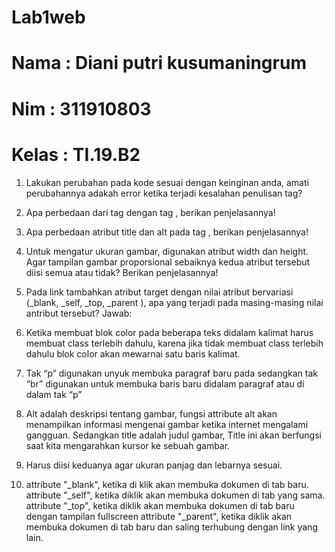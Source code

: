 # Lab1web
# Nama    : Diani putri kusumaningrum
# Nim     : 311910803
# Kelas   : TI.19.B2
1. Lakukan perubahan pada kode sesuai dengan keinginan anda, amati perubahannya adakah error ketika terjadi kesalahan penulisan tag?
2. Apa perbedaan dari
tag dengan tag
, berikan penjelasannya!

3. Apa perbedaan atribut title dan alt pada tag , berikan penjelasannya!
4. Untuk mengatur ukuran gambar, digunakan atribut width dan height. Agar tampilan gambar proporsional sebaiknya kedua atribut tersebut diisi semua atau tidak? Berikan
penjelasannya!
5. Pada link tambahkan atribut target dengan nilai atribut bervariasi (_blank, _self, _top, _parent ), apa yang terjadi pada masing-masing nilai antribut tersebut? Jawab:
6. Ketika membuat blok color pada beberapa teks didalam kalimat harus membuat class terlebih dahulu, karena jika tidak membuat class terlebih dahulu blok color akan mewarnai satu baris kalimat.
7. Tak “p” digunakan unyuk membuka paragraf baru pada sedangkan tak “br” digunakan untuk membuka baris baru didalam paragraf atau di dalam tak “p”
8. Alt adalah deskripsi tentang gambar, fungsi attribute alt akan menampilkan informasi mengenai gambar ketika internet mengalami gangguan. Sedangkan title adalah judul gambar, Title ini akan berfungsi saat kita mengarahkan kursor ke sebuah gambar.
9. Harus diisi keduanya agar ukuran panjag dan lebarnya sesuai.
10. attribute "_blank", ketika di klik akan membuka dokumen di tab baru. attribute "_self", ketika diklik akan membuka dokumen di tab yang sama. attribute "_top", ketika diklik akan membuka dokumen di tab baru dengan tampilan fullscreen attribute "_parent", ketika diklik akan membuka dokumen di tab baru dan saling terhubung dengan link yang lain.
